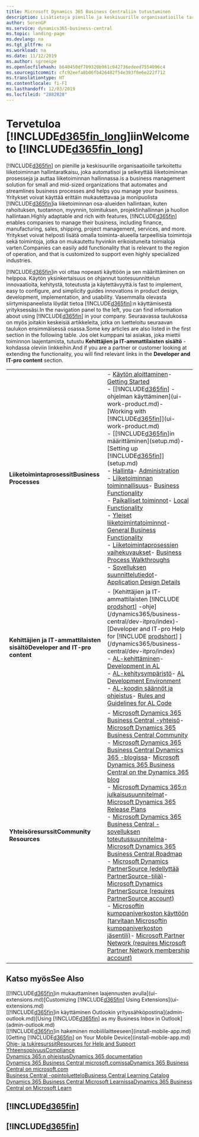 ```yaml
---
title: Microsoft Dynamics 365 Business Centraliin tutustuminen
description: Lisätietoja pienille ja keskisuurille organisaatioille tarkoitetusta liiketoiminnan Business Central -hallintaratkaisun toiminnoista ja käyttötilanteista.
author: SorenGP
ms.service: dynamics365-business-central
ms.topic: landing-page
ms.devlang: na
ms.tgt_pltfrm: na
ms.workload: na
ms.date: 11/12/2019
ms.author: sgroespe
ms.openlocfilehash: b640450df709320b961c042736edeed7554096c4
ms.sourcegitcommit: cfc92eefa8b06fb426482f54e393f0e6e222f712
ms.translationtype: HT
ms.contentlocale: fi-FI
ms.lasthandoff: 12/03/2019
ms.locfileid: "2882828"
---
```

# <a name="welcome-to-included365fin_longincludesd365fin_long_mdmd"></a><span data-ttu-id="ff12c-103">Tervetuloa [!INCLUDE[d365fin_long](includes/d365fin_long_md.md)]iin</span><span class="sxs-lookup"><span data-stu-id="ff12c-103">Welcome to [!INCLUDE[d365fin_long](includes/d365fin_long_md.md)]</span></span>
[!INCLUDE[d365fin](includes/d365fin_md.md)] <span data-ttu-id="ff12c-104">on pienille ja keskisuurille organisaatioille tarkoitettu liiketoiminnan hallintaratkaisu, joka automatisoi ja selkeyttää liiketoiminnan prosesseja ja auttaa liiketoiminnan hallinnassa.</span><span class="sxs-lookup"><span data-stu-id="ff12c-104">is a business management solution for small and mid-sized organizations that automates and streamlines business processes and helps you manage your business.</span></span> <span data-ttu-id="ff12c-105">Yritykset voivat käyttää erittäin mukautettavaa ja monipuolista [!INCLUDE[d365fin](includes/d365fin_md.md)]ia liiketoiminnan osa-alueiden hallintaan, kuten rahoituksen, tuotannon, myynnin, toimituksen, projektinhallinnan ja huollon hallintaan.</span><span class="sxs-lookup"><span data-stu-id="ff12c-105">Highly adaptable and rich with features, [!INCLUDE[d365fin](includes/d365fin_md.md)] enables companies to manage their business, including finance, manufacturing, sales, shipping, project management, services, and more.</span></span> <span data-ttu-id="ff12c-106">Yritykset voivat helposti lisätä omalla toiminta-alueella tarpeellisia toimintoja sekä toimintoja, jotka on mukautettu hyvinkin erikoistuneita toimialoja varten.</span><span class="sxs-lookup"><span data-stu-id="ff12c-106">Companies can easily add functionality that is relevant to the region of operation, and that is customized to support even highly specialized industries.</span></span>

[!INCLUDE[d365fin](includes/d365fin_md.md)]<span data-ttu-id="ff12c-107">in voi ottaa nopeasti käyttöön ja sen määrittäminen on helppoa. Käytön yksinkertaisuus on ohjannut tuotesuunnittelun innovaatioita, kehitystä, toteutusta ja käytettävyyttä.</span><span class="sxs-lookup"><span data-stu-id="ff12c-107">is fast to implement, easy to configure, and simplicity guides innovations in product design, development, implementation, and usability.</span></span> <span data-ttu-id="ff12c-108">Vasemmalla olevasta siirtymispaneelista löydät tietoa [!INCLUDE[d365fin](includes/d365fin_md.md)]:n käyttämisestä yrityksessäsi.</span><span class="sxs-lookup"><span data-stu-id="ff12c-108">In the navigation panel to the left, you can find information about using [!INCLUDE[d365fin](includes/d365fin_md.md)] in your company.</span></span> <span data-ttu-id="ff12c-109">Seuraavassa taulukossa on myös joitakin keskeisiä artikkeleita, jotka on luetteloitu seuraavan taulukon ensimmäisessä osassa.</span><span class="sxs-lookup"><span data-stu-id="ff12c-109">Some key articles are also listed in the first section in the following table.</span></span> <span data-ttu-id="ff12c-110">Jos olet kumppani tai asiakas, joka miettii toiminnon laajentamista, tutustu **Kehittäjien ja IT-ammattilaisten sisältö** -kohdassa oleviin linkkeihin.</span><span class="sxs-lookup"><span data-stu-id="ff12c-110">And if you are a partner or customer looking at extending the functionality, you will find relevant links in the **Developer and IT-pro content** section.</span></span>  

|||  
|-|-|  
|<span data-ttu-id="ff12c-111">**Liiketoimintaprosessit**</span><span class="sxs-lookup"><span data-stu-id="ff12c-111">**Business Processes**</span></span>|<span data-ttu-id="ff12c-112">-   [Käytön aloittaminen](product-get-started.md)</span><span class="sxs-lookup"><span data-stu-id="ff12c-112">-   [Getting Started](product-get-started.md)</span></span><br /><span data-ttu-id="ff12c-113">-   [[!INCLUDE[d365fin](includes/d365fin_md.md)] -ohjelman käyttäminen](ui-work-product.md)</span><span class="sxs-lookup"><span data-stu-id="ff12c-113">-   [Working with [!INCLUDE[d365fin](includes/d365fin_md.md)]](ui-work-product.md)</span></span><br /><span data-ttu-id="ff12c-114">-   [[!INCLUDE[d365fin](includes/d365fin_md.md)]in määrittäminen](setup.md)</span><span class="sxs-lookup"><span data-stu-id="ff12c-114">-   [Setting up [!INCLUDE[d365fin](includes/d365fin_md.md)]](setup.md)</span></span><br /><span data-ttu-id="ff12c-115">-   [Hallinta](admin-setup-and-administration.md)</span><span class="sxs-lookup"><span data-stu-id="ff12c-115">-   [Administration](admin-setup-and-administration.md)</span></span><br /><span data-ttu-id="ff12c-116">-   [Liiketoiminnan toiminnallisuus](across-business-functionality.md)</span><span class="sxs-lookup"><span data-stu-id="ff12c-116">-   [Business Functionality](across-business-functionality.md)</span></span><br /><span data-ttu-id="ff12c-117">-   [Paikalliset toiminnot](LocalFunctionality/Austria/austria-local-functionality.md)</span><span class="sxs-lookup"><span data-stu-id="ff12c-117">-   [Local Functionality](LocalFunctionality/Austria/austria-local-functionality.md)</span></span><br /><span data-ttu-id="ff12c-118">-   [Yleiset liiketoimintatoiminnot](ui-across-business-areas.md)</span><span class="sxs-lookup"><span data-stu-id="ff12c-118">-   [General Business Functionality](ui-across-business-areas.md)</span></span><br /><span data-ttu-id="ff12c-119">-   [Liiketoimintaprosessien vaihekuvaukset](walkthrough-business-process-walkthroughs.md)</span><span class="sxs-lookup"><span data-stu-id="ff12c-119">-   [Business Process Walkthroughs](walkthrough-business-process-walkthroughs.md)</span></span><br /><span data-ttu-id="ff12c-120">-   [Sovelluksen suunnittelutiedot](design-details-application-design.md)</span><span class="sxs-lookup"><span data-stu-id="ff12c-120">-   [Application Design Details](design-details-application-design.md)</span></span>|  
|<span data-ttu-id="ff12c-121">**Kehittäjien ja IT-ammattilaisten sisältö**</span><span class="sxs-lookup"><span data-stu-id="ff12c-121">**Developer and IT-pro content**</span></span>|<span data-ttu-id="ff12c-122">-   [Kehittäjien ja IT-ammattilaisten [!INCLUDE [prodshort](includes/prodshort.md)] -ohje](/dynamics365/business-central/dev-itpro/index)</span><span class="sxs-lookup"><span data-stu-id="ff12c-122">-   [Developer and IT-pro Help for [!INCLUDE [prodshort](includes/prodshort.md)] ](/dynamics365/business-central/dev-itpro/index)</span></span><br /><span data-ttu-id="ff12c-123">-   [AL-kehittäminen](/dynamics365/business-central/dev-itpro/developer/devenv-dev-overview)</span><span class="sxs-lookup"><span data-stu-id="ff12c-123">-   [Development in AL](/dynamics365/business-central/dev-itpro/developer/devenv-dev-overview)</span></span><br /><span data-ttu-id="ff12c-124">-   [AL-kehitysympäristö](/dynamics365/business-central/dev-itpro/developer/devenv-reference-overview)</span><span class="sxs-lookup"><span data-stu-id="ff12c-124">-   [AL Development Environment](/dynamics365/business-central/dev-itpro/developer/devenv-reference-overview)</span></span><br /><span data-ttu-id="ff12c-125">-   [AL-koodin säännöt ja ohjeistus](/dynamics365/business-central/dev-itpro/compliance/apptest-overview)</span><span class="sxs-lookup"><span data-stu-id="ff12c-125">-   [Rules and Guidelines for AL Code](/dynamics365/business-central/dev-itpro/compliance/apptest-overview)</span></span>|  
|<span data-ttu-id="ff12c-126">**Yhteisöresurssit**</span><span class="sxs-lookup"><span data-stu-id="ff12c-126">**Community Resources**</span></span>|<span data-ttu-id="ff12c-127">-   [Microsoft Dynamics 365 Business Central -yhteisö](https://community.dynamics.com/business)</span><span class="sxs-lookup"><span data-stu-id="ff12c-127">-   [Microsoft Dynamics 365 Business Central Community](https://community.dynamics.com/business)</span></span><br /><span data-ttu-id="ff12c-128">-   [Microsoft Dynamics 365 Business Central Dynamics 365 -blogissa](https://cloudblogs.microsoft.com/dynamics365/it/product/business-central/)</span><span class="sxs-lookup"><span data-stu-id="ff12c-128">-   [Microsoft Dynamics 365 Business Central on the Dynamics 365 blog](https://cloudblogs.microsoft.com/dynamics365/it/product/business-central/)</span></span><br /><span data-ttu-id="ff12c-129">-   [Microsoft Dynamics 365:n julkaisusuunnitelmat](https://go.microsoft.com/fwlink/?linkid=2047422)</span><span class="sxs-lookup"><span data-stu-id="ff12c-129">-   [Microsoft Dynamics 365 Release Plans](https://go.microsoft.com/fwlink/?linkid=2047422)</span></span><br /><span data-ttu-id="ff12c-130">-   [Microsoft Dynamics 365 Business Central -sovelluksen toteutussuunnitelma](https://dynamics.microsoft.com/roadmap/business-central/)</span><span class="sxs-lookup"><span data-stu-id="ff12c-130">-   [Microsoft Dynamics 365 Business Central Roadmap](https://dynamics.microsoft.com/roadmap/business-central/)</span></span><br /><span data-ttu-id="ff12c-131">-   [Microsoft Dynamics PartnerSource \(edellyttää PartnerSource-tiliä\)](https://mbs.microsoft.com/partnersource)</span><span class="sxs-lookup"><span data-stu-id="ff12c-131">-   [Microsoft Dynamics PartnerSource \(requires PartnerSource account\)](https://mbs.microsoft.com/partnersource)</span></span><br /><span data-ttu-id="ff12c-132">-   [Microsoftin kumppaniverkoston käyttöön \(tarvitaan Microsoftin kumppaniverkoston jäsentili\)](https://mspartner.microsoft.com/en/us/windows/index.aspx)</span><span class="sxs-lookup"><span data-stu-id="ff12c-132">-   [Microsoft Partner Network \(requires Microsoft Partner Network membership account\)](https://mspartner.microsoft.com/en/us/windows/index.aspx)</span></span>|  

## <a name="see-also"></a><span data-ttu-id="ff12c-133">Katso myös</span><span class="sxs-lookup"><span data-stu-id="ff12c-133">See Also</span></span>

<span data-ttu-id="ff12c-134">[[!INCLUDE[d365fin](includes/d365fin_md.md)]in mukauttaminen laajennusten avulla](ui-extensions.md)</span><span class="sxs-lookup"><span data-stu-id="ff12c-134">[Customizing [!INCLUDE[d365fin](includes/d365fin_md.md)] Using Extensions](ui-extensions.md)</span></span>  
<span data-ttu-id="ff12c-135">[[!INCLUDE[d365fin](includes/d365fin_md.md)]in käyttäminen Outlookin yrityssähköpostina](admin-outlook.md)</span><span class="sxs-lookup"><span data-stu-id="ff12c-135">[Using [!INCLUDE[d365fin](includes/d365fin_md.md)] as my Business Inbox in Outlook](admin-outlook.md)</span></span>  
<span data-ttu-id="ff12c-136">[[!INCLUDE[d365fin](includes/d365fin_md.md)]in hakeminen mobiililaitteeseen](install-mobile-app.md)</span><span class="sxs-lookup"><span data-stu-id="ff12c-136">[Getting [!INCLUDE[d365fin](includes/d365fin_md.md)] on Your Mobile Device](install-mobile-app.md)</span></span>  
[<span data-ttu-id="ff12c-137">Ohje- ja tukiresurssit</span><span class="sxs-lookup"><span data-stu-id="ff12c-137">Resources for Help and Support</span></span>](product-help-and-support.md)  
[<span data-ttu-id="ff12c-138">Yhteensopivuus</span><span class="sxs-lookup"><span data-stu-id="ff12c-138">Compliance</span></span>](compliance/compliance-overview.md)  
[<span data-ttu-id="ff12c-139">Dynamics 365:n ohjeistus</span><span class="sxs-lookup"><span data-stu-id="ff12c-139">Dynamics 365 documentation</span></span>](/dynamics365/)  
[<span data-ttu-id="ff12c-140">Dynamics 365 Business Central microsoft.comissa</span><span class="sxs-lookup"><span data-stu-id="ff12c-140">Dynamics 365 Business Central on microsoft.com</span></span>](https://dynamics.microsoft.com/business-central/overview/)  
[<span data-ttu-id="ff12c-141">Business Central -opintoluettelo</span><span class="sxs-lookup"><span data-stu-id="ff12c-141">Business Central Learning Catalog</span></span>](readiness/readiness-learning-catalog.md)  
[<span data-ttu-id="ff12c-142">Dynamics 365 Business Central Microsoft Learnissa</span><span class="sxs-lookup"><span data-stu-id="ff12c-142">Dynamics 365 Business Central on Microsoft Learn</span></span>](/learn/browse/?products=dynamics-business-central)  


## [!INCLUDE[d365fin](includes/free_trial_md.md)]
## [!INCLUDE[d365fin](includes/training_link_md.md)]
